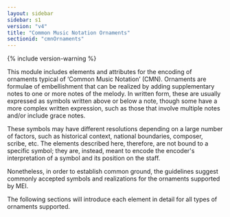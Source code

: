 ```yaml
---
layout: sidebar
sidebar: s1
version: "v4"
title: "Common Music Notation Ornaments"
sectionid: "cmnOrnaments"
---
```


{% include version-warning %}

This module includes elements and attributes for the encoding of ornaments typical of ‘Common Music Notation’ (CMN). Ornaments are formulae of embellishment that can be realized by adding supplementary notes to one or more notes of the melody. In written form, these are usually expressed as symbols written above or below a note, though some have a more complex written expression, such as those that involve multiple notes and/or include grace notes.

These symbols may have different resolutions depending on a large number of factors, such as historical context, national boundaries, composer, scribe, etc. The elements described here, therefore, are not bound to a specific symbol; they are, instead, meant to encode the encoder's interpretation of a symbol and its position on the staff.

Nonetheless, in order to establish common ground, the guidelines suggest commonly accepted symbols and realizations for the ornaments supported by MEI.

The following sections will introduce each element in detail for all types of ornaments supported.
